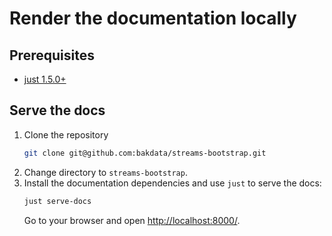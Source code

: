 # Render the documentation locally

## Prerequisites

- [just 1.5.0+](https://github.com/casey/just)

## Serve the docs

1. Clone the repository
   ```sh
   git clone git@github.com:bakdata/streams-bootstrap.git
   ```
2. Change directory to `streams-bootstrap`.
3. Install the documentation dependencies and use `just` to serve the docs:
   ```sh
   just serve-docs
   ```
   Go to your browser and open [http://localhost:8000/](http://localhost:8000/).
